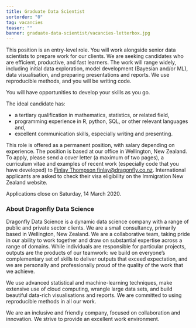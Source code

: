 ```yaml
---
title: Graduate Data Scientist
sortorder: "0"
tag: vacancies
teaser: ""
banner: graduate-data-scientist/vacancies-letterbox.jpg
---
```



This position is an entry-level role. You will work alongside senior data
scientists to prepare work for our clients. We are seeking candidates who are
efficient, productive, and fast learners. The work will range widely, including
initial data exploration, model development (Bayesian and/or ML), data
visualisation, and preparing presentations and reports. We use reproducible
methods, and you will be writing code.

You will have opportunities to develop your skills as you go.

The ideal candidate has:

  - a tertiary qualification in mathematics, statistics, or related field,
  - programming experience in R, python, SQL, or other relevant languages and,
  - excellent communication skills, especially writing and presenting.


This role is offered as a permanent position, with salary depending on
experience.  The position is based at our office in Wellington, New Zealand.
To apply, please send a cover letter (a maximum of two pages), a curriculum vitae
and examples of recent work (especially code that you have
developed) to [Finlay Thompson <finlay@dragonfly.co.nz>](mailto:finlay@dragonfly.co.nz).
International applicants are asked to check their visa eligibility on the Immigration New Zealand website.

Applications close on Saturday, 14 March 2020.


### About Dragonfly Data Science

Dragonfly Data Science is a dynamic data science company with a range of public
and private sector clients. We are a small consultancy, primarily based in
Wellington, New Zealand.  We are a collaborative team, taking pride in our
ability to work together and draw on substantial expertise across a range of
domains. While individuals are responsible for particular projects, outputs are
the products of our teamwork: we build on everyone’s complementary set of
skills to deliver outputs that exceed expectation, and we are personally and
professionally proud of the quality of the work that we achieve.

We use advanced statistical and machine-learning techniques, make extensive use
of cloud computing, wrangle large data sets, and build beautiful data-rich
visualisations and reports. We are committed to using reproducible methods in
all our work.

We are an inclusive and friendly company, focused on collaboration and
innovation.  We strive to provide an excellent work environment.
